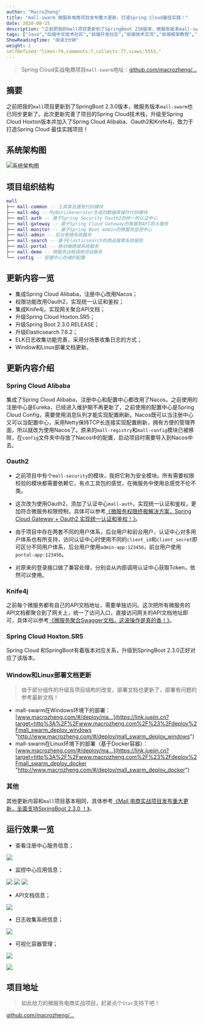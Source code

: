 ```yaml
---
author: "MacroZheng"
title: "mall-swarm 微服务电商项目发布重大更新，打造Spring Cloud最佳实践！"
date: 2020-08-25
description: "之前把我的mall项目更新到了SpringBoot 230版本，微服务版本mall-swarm也已同步更新了。此次更新完善了项目的Spring Cloud技术栈，升级至Spring Cloud Hoxton版本并加入了Spring Cloud Alibaba、Oauth2和…"
tags: ["Java","后端中文技术社区","前端开发社区","前端技术交流","前端框架教程","JavaScript 学习资源","CSS 技巧与最佳实践","HTML5 最新动态","前端工程师职业发展","开源前端项目","前端技术趋势"]
ShowReadingTime: "阅读3分钟"
weight: 1
selfDefined:"likes:74,comments:7,collects:77,views:5553,"
---
```

> Spring Cloud实战电商项目`mall-swarm`地址：[github.com/macrozheng/…](https://link.juejin.cn?target=https%3A%2F%2Fgithub.com%2Fmacrozheng%2Fmall-swarm "https://github.com/macrozheng/mall-swarm")

摘要
--

之前把我的`mall`项目更新到了SpringBoot 2.3.0版本，微服务版本`mall-swarm`也已同步更新了。此次更新完善了项目的Spring Cloud技术栈，升级至Spring Cloud Hoxton版本并加入了Spring Cloud Alibaba、Oauth2和Knife4j，致力于打造Spring Cloud 最佳实践项目！

系统架构图
-----

![系统架构图](/images/jueJin/d0f9e16c7eb64a2.png)

项目组织结构
------

```lua
mall
├── mall-common -- 工具类及通用代码模块
├── mall-mbg -- MyBatisGenerator生成的数据库操作代码模块
├── mall-auth -- 基于Spring Security Oauth2的统一的认证中心
├── mall-gateway -- 基于Spring Cloud Gateway的微服务API网关服务
├── mall-monitor -- 基于Spring Boot Admin的微服务监控中心
├── mall-admin -- 后台管理系统服务
├── mall-search -- 基于Elasticsearch的商品搜索系统服务
├── mall-portal -- 移动端商城系统服务
├── mall-demo -- 微服务远程调用测试服务
└── config -- 配置中心存储的配置
```

更新内容一览
------

*   集成Spring Cloud Alibaba，注册中心改用Nacos；
*   权限功能改用Oauth2，实现统一认证和鉴权；
*   集成Knife4j，实现网关聚合API文档；
*   升级Spring Cloud Hoxton.SR5；
*   升级Spring Boot 2.3.0.RELEASE；
*   升级Elasticsearch 7.6.2；
*   ELK日志收集功能完善，采用分场景收集日志的方式；
*   Window和Linux部署文档更新。

更新内容介绍
------

### Spring Cloud Alibaba

集成了Spring Cloud Alibaba，注册中心和配置中心都改用了Nacos。之前使用的注册中心是Eureka，已经进入维护期不再更新了，之前使用的配置中心是Spring Cloud Config，需要使用消息队列才能实现配置刷新。Nacos既可以当注册中心又可以当配置中心，采用Netty保持TCP长连接实现配置刷新，拥有方便的管理界面，所以就改为使用Nacos了。原来的`mall-registry`和`mall-config`模块已被移除，在`config`文件夹中存放了Nacos中的配置，启动项目时需要导入到Nacos中去。

### Oauth2

*   之前项目中有个`mall-security`的模块，我把它称为安全模块。所有需要权限校验的模块都需要依赖它，有点工具包的感觉，在微服务中使用总感觉不伦不类。
    
*   这次改为使用Oauth2，添加了认证中心`mall-auth`，实现统一认证和鉴权，更加符合微服务权限控制，具体可以参考[《微服务权限终极解决方案，Spring Cloud Gateway + Oauth2 实现统一认证和鉴权！》](https://link.juejin.cn?target=https%3A%2F%2Fmp.weixin.qq.com%2Fs%2FnpyZsa4p30PLULxjskxKSA "https://mp.weixin.qq.com/s/npyZsa4p30PLULxjskxKSA")。
    
*   由于项目中存在两套不同的用户体系，后台用户和前台用户，认证中心对多用户体系也有所支持，访问认证中心时使用不同的`client_id`和`client_secret`即可区分不同用户体系，后台用户使用`admin-app:123456`，前台用户使用`portal-app:123456`。
    
*   对原来的登录接口做了兼容处理，分别会从内部调用认证中心获取Token，依然可以使用。
    

### Knife4j

之前每个微服务都有自己的API文档地址，需要单独访问。这次把所有微服务的API文档都聚合到了网关上，统一了访问入口，直接访问网关的API文档地址即可，具体可以参考[《微服务聚合Swagger文档，这波操作是真的香！》](https://link.juejin.cn?target=https%3A%2F%2Fmp.weixin.qq.com%2Fs%2F4LK0Hs15nHlSOzXG4h149w "https://mp.weixin.qq.com/s/4LK0Hs15nHlSOzXG4h149w")。

### Spring Cloud Hoxton.SR5

Spring Cloud 和SpringBoot有着版本对应关系，升级到SpringBoot 2.3.0正好对应了该版本。

### Window和Linux部署文档更新

> 由于部分组件的升级及项目结构的改变，部署文档也更新了，部署有问题的参考最新文档！

*   mall-swarm在Windows环境下的部署：[www.macrozheng.com/#/deploy/ma…](https://link.juejin.cn?target=http%3A%2F%2Fwww.macrozheng.com%2F%23%2Fdeploy%2Fmall_swarm_deploy_windows "http://www.macrozheng.com/#/deploy/mall_swarm_deploy_windows")
*   mall-swarm在Linux环境下的部署（基于Docker容器）：[www.macrozheng.com/#/deploy/ma…](https://link.juejin.cn?target=http%3A%2F%2Fwww.macrozheng.com%2F%23%2Fdeploy%2Fmall_swarm_deploy_docker "http://www.macrozheng.com/#/deploy/mall_swarm_deploy_docker")

### 其他

其他更新内容和`mall`项目基本相同，具体参考[《Mall 电商实战项目发布重大更新，全面支持SpringBoot 2.3.0 ！》](https://link.juejin.cn?target=https%3A%2F%2Fmp.weixin.qq.com%2Fs%2FgmuL5wQxmhEaJ9i7d49xDA "https://mp.weixin.qq.com/s/gmuL5wQxmhEaJ9i7d49xDA")。

运行效果一览
------

*   查看注册中心服务信息；

![](/images/jueJin/97b33fe89ec24ed.png)

*   监控中心应用信息；

![](/images/jueJin/42b413f53dc1427.png) ![](/images/jueJin/ce87aa32e23a4f7.png) ![](/images/jueJin/4a13e888f2574e2.png)

*   API文档信息；

![](/images/jueJin/e2a55991d189437.png)

*   日志收集系统信息；

![](/images/jueJin/63e9780cfb63426.png)

*   可视化容器管理；

![](/images/jueJin/e4be1124901844e.png)

![](/images/jueJin/5ddfbcff8fb04dc.png)

项目地址
----

> 如此给力的微服务电商实战项目，赶紧点个`Star`支持下吧！

[github.com/macrozheng/…](https://link.juejin.cn?target=https%3A%2F%2Fgithub.com%2Fmacrozheng%2Fmall-swarm "https://github.com/macrozheng/mall-swarm")